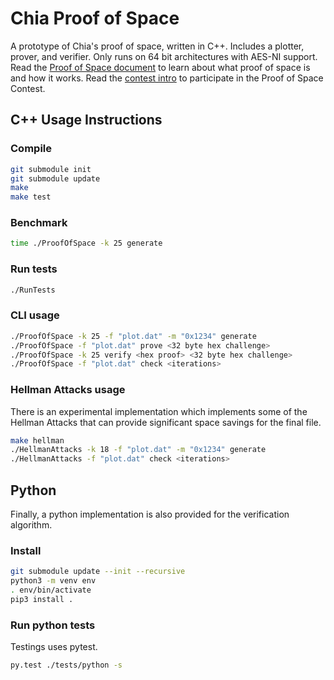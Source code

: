 # Chia Proof of Space

A prototype of Chia's proof of space, written in C++. Includes a plotter, prover, and verifier.
Only runs on 64 bit architectures with AES-NI support. Read the [Proof of Space document](https://www.chia.net/assets/proof_of_space.pdf) to learn about what proof of space is and how it works.
Read the [contest intro](https://github.com/Chia-Network/proofofspace/blob/master/contest_intro.md) to participate in the Proof of Space Contest.

## C++ Usage Instructions

### Compile

```bash
git submodule init
git submodule update
make
make test
```

### Benchmark

```bash
time ./ProofOfSpace -k 25 generate
```

### Run tests

```bash
./RunTests
```

### CLI usage

```bash
./ProofOfSpace -k 25 -f "plot.dat" -m "0x1234" generate
./ProofOfSpace -f "plot.dat" prove <32 byte hex challenge>
./ProofOfSpace -k 25 verify <hex proof> <32 byte hex challenge>
./ProofOfSpace -f "plot.dat" check <iterations>
```

### Hellman Attacks usage

There is an experimental implementation which implements some of the Hellman Attacks that can provide significant space savings for the final file.


```bash
make hellman
./HellmanAttacks -k 18 -f "plot.dat" -m "0x1234" generate
./HellmanAttacks -f "plot.dat" check <iterations>
```

## Python

Finally, a python implementation is also provided for the verification algorithm.

### Install

```bash
git submodule update --init --recursive
python3 -m venv env
. env/bin/activate
pip3 install .
```

### Run python tests

Testings uses pytest.

```bash
py.test ./tests/python -s
```
